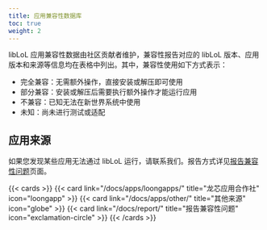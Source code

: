 ```yaml
---
title: 应用兼容性数据库
toc: true
weight: 2
---
```


libLoL 应用兼容性数据由社区贡献者维护，兼容性报告对应的 libLoL 版本、应用版本和来源等信息均在表格中列出。其中，兼容性使用如下方式表示：

- 完全兼容：无需额外操作，直接安装或解压即可使用
- 部分兼容：安装或解压后需要执行额外操作才能运行应用
- 不兼容：已知无法在新世界系统中使用
- 未知：尚未进行测试或适配

## 应用来源

如果您发现某些应用无法通过 libLoL 运行，请联系我们。报告方式详见[报告兼容性问题](/docs/report/)页面。

{{< cards >}} 
{{< card link="/docs/apps/loongapps/" title="龙芯应用合作社" icon="loongapp" >}}
{{< card link="/docs/apps/other/" title="其他来源" icon="globe" >}}
{{< card link="/docs/report/" title="报告兼容性问题" icon="exclamation-circle" >}}
{{< /cards >}}
